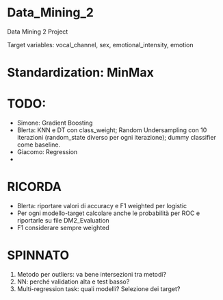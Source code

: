 # Data_Mining_2
Data Mining 2 Project

Target variables: vocal_channel, sex, emotional_intensity, emotion


# Standardization: MinMax

# TODO:

- Simone: Gradient Boosting
- Blerta: KNN e DT con class_weight; Random Undersampling con 10 iterazioni (random_state diverso per ogni iterazione); dummy classifier come baseline.
- Giacomo: Regression
- 
# RICORDA

- Blerta: riportare valori di accuracy e F1 weighted per logistic
- Per ogni modello-target calcolare anche le probabilità per ROC e riportarle su file DM2_Evaluation
- F1 considerare sempre weighted

# SPINNATO

1. Metodo per outliers: va bene intersezioni tra metodi?
2. NN: perché validation alta e test basso?
3. Multi-regression task: quali modelli? Selezione dei target?
